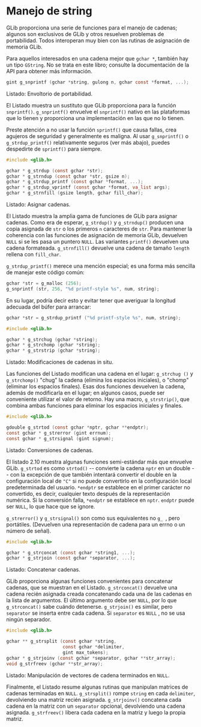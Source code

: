 # Manejo de string

GLib proporciona una serie de funciones para el manejo de cadenas; algunos son exclusivos de GLib y otros resuelven problemas de portabilidad. Todos interoperan muy bien con las rutinas de asignación de memoria GLib.

Para aquellos interesados en una cadena mejor que `gchar *`, también hay un tipo `GString`. No se trata en este libro; consulte la documentación de la API para obtener más información.

<a id="glib-strext"></a>

```c
gint g_snprintf (gchar *string, gulong n, gchar const *format, ...);
```

<div class="caption">

<p><span class="glib-strext">Listado</span>: Envoltorio de portabilidad.</p>

</div>

El <span class="glib-strext">Listado</span> muestra un sustituto que GLib proporciona para la función `snprintf()`. `g_snprintf()` envuelve el `snprintf()` nativo en las plataformas que lo tienen y proporciona una implementación en las que no lo tienen.

Preste atención a no usar la función `sprintf()` que causa fallas, crea agujeros de seguridad y generalmente es maligna. Al usar `g_snprintf()` o `g_strdup_printf()` relativamente seguros (ver más abajo), puedes despedirte de `sprintf()` para siempre.

<a id="glib-strdup"></a>

```c
#include <glib.h>

gchar * g_strdup (const gchar *str);
gchar * g_strndup (const gchar *str, gsize n);
gchar * g_strdup_printf (const gchar *format, ...);
gchar * g_strdup_vprintf (const gchar *format, va_list args);
gchar * g_strnfill (gsize length, gchar fill_char);
```

<div class="caption">

<p><span class="glib-strdup">Listado</span>: Asignar cadenas.</p>

</div>

El <span class="glib-strdup">Listado</span> muestra la amplia gama de funciones de GLib para asignar cadenas. Como era de esperar, `g_strdup()` y `g_strndup()` producen una copia asignada de `str` o los primeros `n` caracteres de `str`. Para mantener la coherencia con las funciones de asignación de memoria GLib, devuelven `NULL` si se les pasa un puntero `NULL`. Las variantes `printf()` devuelven una cadena formateada. `g_strnfill()` devuelve una cadena de tamaño `length` rellena con `fill_char`.

`g_strdup_printf()` merece una mención especial; es una forma más sencilla de manejar este código común:

```c
gchar *str = g_malloc (256);
g_snprintf (str, 256, "%d printf-style %s", num, string);
```

En su lugar, podría decir esto y evitar tener que averiguar la longitud adecuada del búfer para arrancar:

```c
gchar *str = g_strdup_printf ("%d printf-style %s", num, string);
```

<a id="glib-strmanip"></a>

```c
#include <glib.h>

gchar * g_strchug (gchar *string);
gchar * g_strchomp (gchar *string);
gchar * g_strstrip (gchar *string);
```

<div class="caption">

<p><span class="glib-strmanip">Listado</span>: Modificaciones de cadenas in situ.</p>

</div>

Las funciones del <span class="glib-strmanip">Listado</span> modifican una cadena en el lugar: `g_strchug ()` y `g_strchomp()` "chug" la cadena (elimina los espacios iniciales), o "chomp" (eliminar los espacios finales). Esas dos funciones devuelven la cadena, además de modificarla en el lugar; en algunos casos, puede ser conveniente utilizar el valor de retorno. Hay una macro, `g_strstrip()`, que combina ambas funciones para eliminar los espacios iniciales y finales.

<a id="glib-strformats"></a>

```c
#include <glib.h>

gdouble g_strtod (const gchar *nptr, gchar **endptr);
const gchar * g_strerror (gint errnum);
const gchar * g_strsignal (gint signum);
```

<div class="caption">

<p><span class="glib-strformats">Listado</span>: Conversiones de cadenas.</p>

</div>

El listado 2.10 muestra algunas funciones semi-estándar más que envuelve GLib. `g_strtod` es como `strtod()` -- convierte la cadena `nptr` en un double -- con la excepción de que también intentará convertir el double en la configuración local de `"C"` si no puede convertirlo en la configuración local predeterminada del usuario. `*endptr` se establece en el primer carácter no convertido, es decir, cualquier texto después de la representación numérica. Si la conversión falla, `*endptr` se establece en `nptr`. `endptr` puede ser `NULL`, lo que hace que se ignore.

`g_strerror()` y `g_strsignal()` son como sus equivalentes no `g_ `, pero portátiles. (Devuelven una representación de cadena para un errno o un número de señal).

<a id="glib-strconcat"></a>

```c
#include <glib.h>

gchar * g_strconcat (const gchar *string1, ...);
gchar * g_strjoin (const gchar *separator, ...);
```

<div class="caption">

<p><span class="glib-strconcat">Listado</span>: Concatenar cadenas.</p>

</div>

GLib proporciona algunas funciones convenientes para concatenar cadenas, que se muestran en el <span class="glib-strconcat">Listado</span>. `g_strconcat()` devuelve una cadena recién asignada creada concatenando cada una de las cadenas en la lista de argumentos. El último argumento debe ser `NULL`, por lo que `g_strconcat()` sabe cuándo detenerse. `g_strjoin()` es similar, pero `separator` se inserta entre cada cadena. Si `separator` es `NULL` , no se usa ningún separador.

<a id="glib-strvector"></a>

```c
#include <glib.h>

gchar ** g_strsplit (const gchar *string,
                     const gchar *delimiter,
                     gint max_tokens);
gchar * g_strjoinv (const gchar *separator, gchar **str_array);
void g_strfreev (gchar **str_array);
```

<div class="caption">

<p><span class="glib-strvector">Listado</span>: Manipulación de vectores de cadena terminados en <code>NULL</code>.</p>

</div>

Finalmente, el <span class="glib-strvector">Listado</span> resume algunas rutinas que manipulan matrices de cadenas terminadas en `NULL`. `g_strsplit()` rompe `string` en cada `delimiter`, devolviendo una matriz recién asignada. `g_strjoinv()` concatena cada cadena en la matriz con un `separator` opcional, devolviendo una cadena asignada. `g_strfreev()` libera cada cadena en la matriz y luego la propia matriz.

<!-- Habilitacion del enumeramiento de referencias -->

<div class="refs-glib"></div>